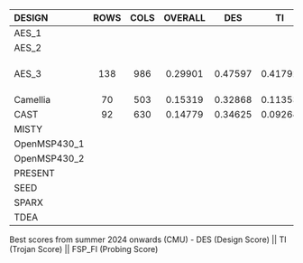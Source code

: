 |   DESIGN   |   ROWS   |   COLS   |   OVERALL   |   DES   |   TI   |   FSP_FI   | Comments |
|   :---    |   :---:  |   :---:  |    :---:    | :---:   |  :---: |    :---:   | :---: |
| AES_1	|   |   |   |   |   |   | |
| AES_2	|   |   |   |   |   |   | |
| AES_3	|  138 | 986 | 0.29901 | 0.47597 | 0.41792 | 0.83853 | No security tricks |
| Camellia| 70 | 503  | 0.15319  | 0.32868  |  0.11353  | 0.81861  | |
| CAST	|  92 | 630  | 0.14779  |  0.34625 | 0.09264  | 0.76104  | |
| MISTY	|   |   |   |   |   |   | |
| OpenMSP430_1| |   |   |   |   |   | |
| OpenMSP430_2| |   |   |   |   |   | |
| PRESENT ||   |   |   |   |   | |
| SEED	| |   |   |   |   |   | |
| SPARX	| |   |   |   |   |   | |
| TDEA	||   |   |   |   |   | |

Best scores from summer 2024 onwards (CMU) - DES (Design Score) || TI (Trojan Score) || FSP_FI (Probing Score)
